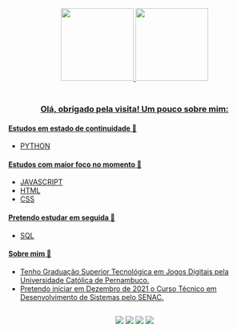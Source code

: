 
<div align="center">
<a href="https://www.linkedin.com/in/claudemirwss/">
<img height="145px" src="https://github-readme-stats.vercel.app/api?username=claudemirws&show_icons=true&&custom_title=Meu Status no Github&theme=tokyonight"/>
<img height="145px" src="https://github-readme-stats.vercel.app/api/top-langs/?username=claudemirws&layout=compact&langs_count=2&custom_title=Linguagens Mais Utilizadas&theme=tokyonight"/>  
<!---<img height="40px" src="https://img.shields.io/badge/Python-14354C?style=for-the-badge&logo=python&logoColor=white" /> -->
<!-- <img height="40px" src="https://img.shields.io/badge/HTML5-E34F26?style=for-the-badge&logo=html5&logoColor=white" /> -->
<!--<img height="40px" src="https://img.shields.io/badge/CSS3-1572B6?style=for-the-badge&logo=css3&logoColor=white" /> -->  
  
</div>


<div align="left"> 

<h3 align="center">  <br>
Olá, obrigado pela visita! Um pouco sobre mim:
<br>
</h3> 
  
#### Estudos em estado de continuidade 🔄
  
- PYTHON

#### Estudos com maior foco no momento 🎯

- JAVASCRIPT
- HTML
- CSS

#### Pretendo estudar em seguida 📆
  
- SQL

#### Sobre mim 🧑

- Tenho Graduação Superior Tecnológica em Jogos Digitais pela Universidade Católica de Pernambuco.
- Pretendo iniciar em Dezembro de 2021 o Curso Técnico em Desenvolvimento de Sistemas pelo SENAC.

</div>

##
  
<div align="center"> 
<a href="https://www.facebook.com/claudemir1996" target="_blank"><img src="https://img.shields.io/badge/Facebook-1877F2?style=for-the-badge&logo=facebook&logoColor=white" target="_blank"></a>
<a href="https://instagram.com/claudemirws" target="_blank"><img src="https://img.shields.io/badge/Instagram-E4405F?style=for-the-badge&logo=instagram&logoColor=white" target="_blank"></a>
<a href="https://www.linkedin.com/in/claudemirwss/" target="_blank"><img src="https://img.shields.io/badge/LinkedIn-0077B5?style=for-the-badge&logo=linkedin&logoColor=white" target="_blank"></a> 
<a href = "mailto:claudemirwss@gmail.com"><img src="https://img.shields.io/badge/Gmail-D14836?style=for-the-badge&logo=gmail&logoColor=white" target="_blank"></a>
</div>
